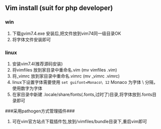 ## Vim install (suit for php developer) ##

### win ###
1. 下载gvim7.4.exe 安装后,把文件放到vim74同一级目录OK
2. 将字体文件安装即可

### linux ###
1. 安装vim7.4(推荐源码安装)
2. 将vimfiles 放到家目录中重命名.vim (mv vimfiles .vim)
3. 将_vimrc 放到家目录中重命名.vimrc (mv _vimrc .vimrc)
4. linux下设置字体需要使用 `set guifont=Monaco\ 12` Monaco 为字体 \ 分隔，使用数字为字体
5. 在家目录中新建 .locale/share/fonts(.fonts,过时了)目录,将字体放到.fonts目录即可


###采用pathogen方式管理插件###
1. 可在vim官方站点下载插件包,放到/vimfiles/bundle目录下,重启vim即可
